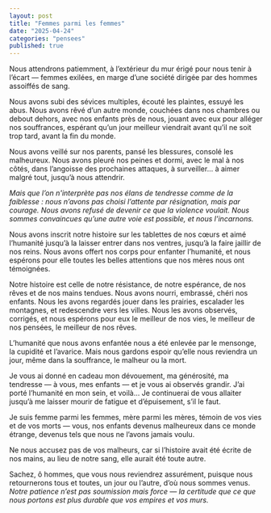 ```yaml
---
layout: post
title: "Femmes parmi les femmes"
date: "2025-04-24"
categories: "pensees"
published: true
---
```



Nous attendrons patiemment, à l’extérieur du mur érigé pour nous tenir à l’écart — femmes exilées, en marge d’une société dirigée par des hommes assoiffés de sang.

Nous avons subi des sévices multiples, écouté les plaintes, essuyé les abus. Nous avons rêvé d’un autre monde, couchées dans nos chambres ou debout dehors, avec nos enfants près de nous, jouant avec eux pour alléger nos souffrances, espérant qu’un jour meilleur viendrait avant qu’il ne soit trop tard, avant la fin du monde.

Nous avons veillé sur nos parents, pansé les blessures, consolé les malheureux. Nous avons pleuré nos peines et dormi, avec le mal à nos côtés, dans l’angoisse des prochaines attaques, à surveiller… à aimer malgré tout, jusqu’à nous attendrir.

*Mais que l’on n'interprète pas nos élans de tendresse comme de la faiblesse : nous n’avons pas choisi l’attente par résignation, mais par courage. Nous avons refusé de devenir ce que la violence voulait. Nous sommes convaincues qu’une autre voie est possible, et nous l’incarnons.*

Nous avons inscrit notre histoire sur les tablettes de nos cœurs et aimé l’humanité jusqu’à la laisser entrer dans nos ventres, jusqu’à la faire jaillir de nos reins. Nous avons offert nos corps pour enfanter l’humanité, et nous espérons pour elle toutes les belles attentions que nos mères nous ont témoignées.

Notre histoire est celle de notre résistance, de notre espérance, de nos rêves et de nos mains tendues. Nous avons nourri, embrassé, chéri nos enfants. Nous les avons regardés jouer dans les prairies, escalader les montagnes, et redescendre vers les villes. Nous les avons observés, corrigés, et nous espérons pour eux le meilleur de nos vies, le meilleur de nos pensées, le meilleur de nos rêves.

L’humanité que nous avons enfantée nous a été enlevée par le mensonge, la cupidité et l’avarice. Mais nous gardons espoir qu’elle nous reviendra un jour, même dans la souffrance, le malheur ou la mort.

Je vous ai donné en cadeau mon dévouement, ma générosité, ma tendresse — à vous, mes enfants — et je vous ai observés grandir. J’ai porté l’humanité en mon sein, et voilà… Je continuerai de vous allaiter jusqu’à me laisser mourir de fatigue et d’épuisement, s’il le faut.

Je suis femme parmi les femmes, mère parmi les mères, témoin de vos vies et de vos morts — vous, nos enfants devenus malheureux dans ce monde étrange, devenus tels que nous ne l’avons jamais voulu.

Ne nous accusez pas de vos malheurs, car si l’histoire avait été écrite de nos mains, au lieu de notre sang, elle aurait été toute autre.

Sachez, ô hommes, que vous nous reviendrez assurément, puisque nous retournerons tous et toutes, un jour ou l’autre, d’où nous sommes venus. *Notre patience n’est pas soumission mais force — la certitude que ce que nous portons est plus durable que vos empires et vos murs.*
